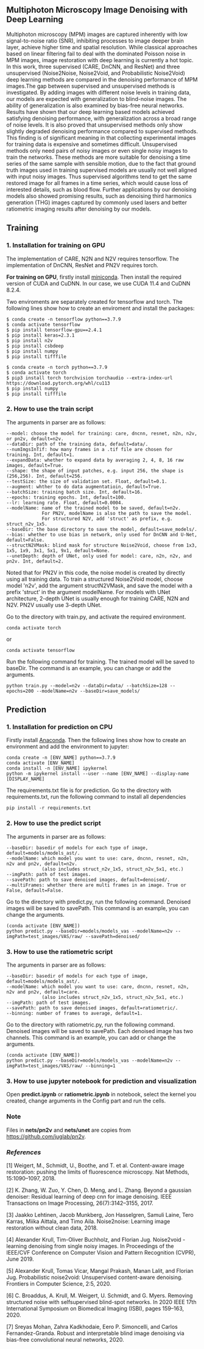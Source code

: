 ## Multiphoton Microscopy Image Denoising with Deep Learning

Multiphoton microscopy (MPM) images are captured inherently with low signal-to-noise ratio (SNR), inhibiting
processes to image deeper brain layer, achieve higher time and spatial resolution. While classical
approaches based on linear filtering fail to deal with the dominated Poisson noise in MPM images, image
restoration with deep learning is currently a hot topic. In this work, three supervised (CARE, DnCNN, and ResNet) and three unsupervised (Noise2Noise, Noise2Void, and Probabilistic Noise2Void) deep learning methods are compared in the denoising performance of MPM images.The gap between supervised and unsupervised methods is investigated. By adding images with different noise levels in training data, our models are expected with generalization to blind-noise images. The ability of generalization
is also examined by bias-free neural networks. Results have shown that our deep learning based models achieved satisfying denoising performance, with generalization across a broad range of noise levels. It is also proved that unsupervised methods only show slightly degraded denoising performance compared to supervised methods. This finding is of significant meaning in that collecting experimental images for training data is expensive and sometimes difficult. Unsupervised methods only need pairs of noisy images or even single noisy images to train the networks. These methods are more suitable for denoising a time series of the same sample with sensible motion, due to the fact that ground truth images used in training supervised models are usually not well aligned with input noisy images. Thus supervised algorithms tend to get the same restored image for all frames in a time series, which would cause loss of interested details, such as blood flow. Further applications by our denoising models also showed promising results, such as denoising third harmonics generation (THG) images captured by commonly used lasers and better ratiometric imaging results after denoising by our models.

## Training

### 1. Installation for training on GPU

The implementation of CARE, N2N and N2V requires tensorflow. The implementation of DnCNN, ResNet and PN2V requires torch. 

**For training on GPU**, firstly install [miniconda](https://docs.conda.io/en/latest/miniconda.html). Then install the required version of CUDA and CuDNN. In our case, we use CUDA 11.4 and CuDNN 8.2.4.

Two enviroments are separately created for tensorflow and torch. The following lines show how to create an enviroment and install the packages:
``` 
$ conda create -n tensorflow python==3.7.9
$ conda activate tensorflow
$ pip install tensorflow-gpu==2.4.1 
$ pip install keras=2.3.1
$ pip install n2v
$ pip install csbdeep
$ pip install numpy
$ pip install tifffile
```

``` 
$ conda create -n torch python==3.7.9
$ conda activate torch
$ pip3 install torch torchvision torchaudio --extra-index-url https://download.pytorch.org/whl/cu113
$ pip install numpy
$ pip install tifffile
```

### 2. How to use the train script

The arguments in parser are as follows:
```
--model: choose the model for training: care, dncnn, resnet, n2n, n2v, or pn2v, default=n2v.
--dataDir: path of the training data, default=data/.
--numImgsInTif: how many frames in a .tif file are chosen for training. Int, default=1.
--expandData: whether to expand data by averaging 2, 4, 8, 16 raw images, default=True.
--shape: the shape of input patches, e.g. input 256, the shape is (256,256). Int, default=256.
--testSize: the size of validation set. Float, default=0.1.
--augment: whther to do data augmentatioin, default=True.
--batchSize: training batch size. Int, default=16.
--epochs: training epochs. Int, default=100.
--lr: learning rate. Float, default=0.0004.
--modelName: name of the trained model to be saved, default=n2v.
             For PN2V, modelName is also the path to save the model.
             For structured N2V, add 'struct' as prefix, e.g. struct_n2v_1x5.
--baseDir: the base directory to save the model, default=save_models/.
--bias: whether to use bias in network, only used for DnCNN and U-Net, default=False.
--structN2VMask: blind mask for structure Noise2Void, choose from 1x3, 1x5, 1x9, 3x1, 5x1, 9x1, default=None.
--unetDepth: depth of UNet, only used for model: care, n2n, n2v, and pn2v. Int, default=2.
```
Noted that for PN2V in this code, the noise model is created by directly using all training data. To train a structured Noise2Void model, choose model 'n2v', add the argument structN2VMask, and save the model with a prefix 'struct' in the argument modelName. For models with UNet architecture, 2-depth UNet is usually enough for training CARE, N2N and N2V. PN2V usually use 3-depth UNet.

Go to the directory with train.py, and activate the required environment.
```
conda activate torch   
```
or
```
conda activate tensorflow
```
Run the following command for training. The trained model will be saved to baseDir. The command is an example, you can change or add the arguments.
```
python train.py --model=n2v --dataDir=data/ --batchSize=128 --epochs=200 --modelName=n2v --baseDir=save_models/
```

## Prediction

### 1. Installation for prediction on CPU

Firstly install [Anaconda](https://docs.anaconda.com/anaconda/install/windows/). Then the following lines show how to create an environment and add the environment to jupyter:

```
conda create -n [ENV_NAME] python==3.7.9
conda activate [ENV_NAME]
conda install -n [ENV_NAME] ipykernel
python -m ipykernel install --user --name [ENV_NAME] --display-name [DISPLAY_NAME]
```

The requirements.txt file is for prediction. Go to the directory with requirements.txt, run the following command to install all dependencies
```
pip install -r requirements.txt
```

### 2. How to use the predict script

The arguments in parser are as follows:

```
--baseDir: basedir of models for each type of image, default=models/models_ast/.
--modelName: which model you want to use: care, dncnn, resnet, n2n, n2v and pn2v, default=n2v.
             (also includes struct_n2v_1x5, struct_n2v_5x1, etc.)
--imgPath: path of test images.
--savePath: path to save denoised images, default=denoised/.
--multiFrames: whether there are multi frames in an image. True or False, default=False.
```

Go to the directory with predict.py, run the following command. Denoised images will be saved to savePath. This command is an example, you can change the arguments.
```
(conda activate [ENV_NAME])
python predict.py --baseDir=models/models_vas --modelName=n2v --imgPath=test_images/VAS/raw/ --savePath=denoised/
```

### 3. How to use the ratiometric script

The arguments in parser are as follows:

```
--baseDir: basedir of models for each type of image, default=models/models_ast/.
--modelName: which model you want to use: care, dncnn, resnet, n2n, n2v and pn2v, default=care.
             (also includes struct_n2v_1x5, struct_n2v_5x1, etc.)
--imgPath: path of test images.
--savePath: path to save denoised images, default=ratiometric/.
--binning: number of frames to average, default=1.
```

Go to the directory with ratiometric.py, run the following command. Denoised images will be saved to savePath. Each denoised image has two channels. This command is an example, you can add or change the arguments.
```
(conda activate [ENV_NAME])
python predict.py --baseDir=models/models_vas --modelName=n2v --imgPath=test_images/VAS/raw/ --binning=1
```

### 3. How to use jupyter notebook for prediction and visualization

Open **predict.ipynb** or **ratiometric.ipynb** in notebook, select the kernel you created, change arguments in the Config part and run the cells.

### Note

Files in __nets/pn2v__ and __nets/unet__ are copies from https://github.com/juglab/pn2v.

### *References*

[1] Weigert, M., Schmidt, U., Boothe, and T. et al. Content-aware image restoration: pushing the limits of fluorescence microscopy. Nat Methods, 15:1090–1097, 2018.

[2] K. Zhang, W. Zuo, Y. Chen, D. Meng, and L. Zhang. Beyond a gaussian denoiser: Residual learning of deep cnn for image denoising. IEEE Transactions on Image Processing, 26(7):3142–3155, 2017.

[3] Jaakko Lehtinen, Jacob Munkberg, Jon Hasselgren, Samuli Laine, Tero Karras, Miika Aittala, and Timo Aila. Noise2noise: Learning image restoration without clean data, 2018.

[4] Alexander Krull, Tim-Oliver Buchholz, and Florian Jug. Noise2void - learning denoising from single noisy images. In Proceedings of the IEEE/CVF Conference on Computer Vision and Pattern Recognition (CVPR), June 2019.

[5] Alexander Krull, Tomas Vicar, Mangal Prakash, Manan Lalit, and Florian Jug. Probabilistic noise2void: Unsupervised content-aware denoising. Frontiers in Computer Science, 2:5, 2020.

[6] C. Broaddus, A. Krull, M. Weigert, U. Schmidt, and G. Myers. Removing structured noise with selfsupervised blind-spot networks. In 2020 IEEE 17th International Symposium on Biomedical Imaging (ISBI), pages 159–163, 2020.

[7] Sreyas Mohan, Zahra Kadkhodaie, Eero P. Simoncelli, and Carlos Fernandez-Granda. Robust and interpretable blind image denoising via bias-free convolutional neural networks, 2020.

